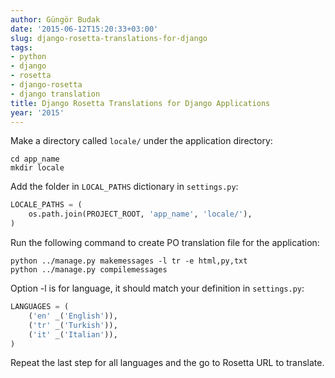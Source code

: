 ```yaml
---
author: Güngör Budak
date: '2015-06-12T15:20:33+03:00'
slug: django-rosetta-translations-for-django
tags:
- python
- django
- rosetta
- django-rosetta
- django translation
title: Django Rosetta Translations for Django Applications
year: '2015'
---
```


Make a directory called `locale/` under the application directory:

    cd app_name
    mkdir locale

Add the folder in `LOCAL_PATHS` dictionary in `settings.py`:

```python
LOCALE_PATHS = (
    os.path.join(PROJECT_ROOT, 'app_name', 'locale/'),
)
```

Run the following command to create PO translation file for the application:

    python ../manage.py makemessages -l tr -e html,py,txt
    python ../manage.py compilemessages

Option -l is for language, it should match your definition in `settings.py`:

```python
LANGUAGES = (
    ('en' _('English')),
    ('tr' _('Turkish')),
    ('it' _('Italian')),
)
```

Repeat the last step for all languages and the go to Rosetta URL to translate.
